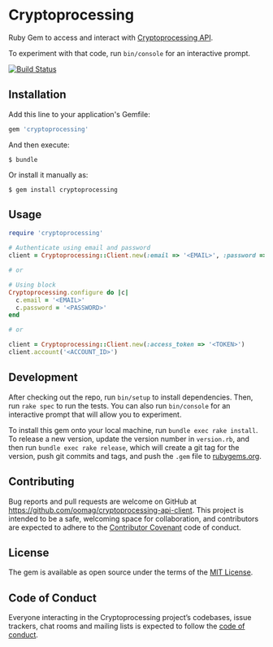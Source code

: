 # Cryptoprocessing

Ruby Gem to access and interact with [Cryptoprocessing API](https://api.cryptoprocessing.io).

To experiment with that code, run `bin/console` for an interactive prompt.

[![Build Status](https://travis-ci.org/oomag/cryptoprocessing.rb.svg?branch=master)](https://travis-ci.org/oomag/cryptoprocessing.rb)

## Installation

Add this line to your application's Gemfile:

```ruby
gem 'cryptoprocessing'
```

And then execute:

    $ bundle

Or install it manually as:

    $ gem install cryptoprocessing

## Usage

```ruby
require 'cryptoprocessing'

# Authenticate using email and password
client = Cryptoprocessing::Client.new(:email => '<EMAIL>', :password => '<PASSWORD>')

# or

# Using block
Cryptoprocessing.configure do |c|
  c.email = '<EMAIL>'
  c.password = '<PASSWORD>'
end

# or

client = Cryptoprocessing::Client.new(:access_token => '<TOKEN>')
client.account('<ACCOUNT_ID>')

```

## Development

After checking out the repo, run `bin/setup` to install dependencies. Then, run `rake spec` to run the tests. You can also run `bin/console` for an interactive prompt that will allow you to experiment.

To install this gem onto your local machine, run `bundle exec rake install`. To release a new version, update the version number in `version.rb`, and then run `bundle exec rake release`, which will create a git tag for the version, push git commits and tags, and push the `.gem` file to [rubygems.org](https://rubygems.org).

## Contributing

Bug reports and pull requests are welcome on GitHub at https://github.com/oomag/cryptoprocessing-api-client. This project is intended to be a safe, welcoming space for collaboration, and contributors are expected to adhere to the [Contributor Covenant](http://contributor-covenant.org) code of conduct.

## License

The gem is available as open source under the terms of the [MIT License](https://opensource.org/licenses/MIT).

## Code of Conduct

Everyone interacting in the Cryptoprocessing project’s codebases, issue trackers, chat rooms and mailing lists is expected to follow the [code of conduct](https://github.com/oomag/cryptoprocessing-api-client/blob/master/CODE_OF_CONDUCT.md).
